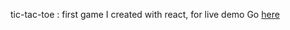 
tic-tac-toe : first game I created with react, for live demo Go [here](https://g-tic-tac-toe.herokuapp.com/) 
